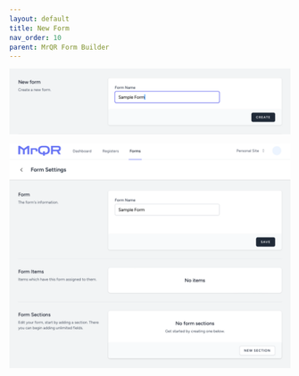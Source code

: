 ```yaml
---
layout: default
title: New Form
nav_order: 10
parent: MrQR Form Builder
---
```

![MrQR Form Builder](/assets/images/Forms/MrQR_Form_Create_New.png "Create Form")

![MrQR Form Builder](/assets/images/Forms/MrQR_Form_New_Form_Menu.png "New Form Page")
